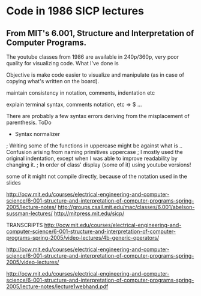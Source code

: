 
Code in 1986 SICP lectures
=====================

## From MIT's 6.001, Structure and Interpretation of Computer Programs.

The youtube classes from 1986 are available in 240p/360p, very poor quality for visualizing code.
What I've done is 

Objective is make code easier to visualize and manipulate (as in case of copying what's written on the board).

maintain consistency in notation, comments, indentation etc

explain terminal syntax, comments notation, etc
=>
$
...


There are probably a few syntax errors deriving from the misplacement of parenthesis.
ToDo
- Syntax normalizer

; Writing some of the functions in uppercase might be against what is .. Confusion arising from naming primitives uppercase
; I mostly used the original indentation, except when I was able to improve readability by changing it.
; In order of class' display (some of it)
using youtube versions!

some of it might not compile directly, because of the notation used in the slides

http://ocw.mit.edu/courses/electrical-engineering-and-computer-science/6-001-structure-and-interpretation-of-computer-programs-spring-2005/lecture-notes/
http://groups.csail.mit.edu/mac/classes/6.001/abelson-sussman-lectures/
http://mitpress.mit.edu/sicp/

TRANSCRIPTS
http://ocw.mit.edu/courses/electrical-engineering-and-computer-science/6-001-structure-and-interpretation-of-computer-programs-spring-2005/video-lectures/4b-generic-operators/

http://ocw.mit.edu/courses/electrical-engineering-and-computer-science/6-001-structure-and-interpretation-of-computer-programs-spring-2005/video-lectures/

http://ocw.mit.edu/courses/electrical-engineering-and-computer-science/6-001-structure-and-interpretation-of-computer-programs-spring-2005/lecture-notes/lecture1webhand.pdf

